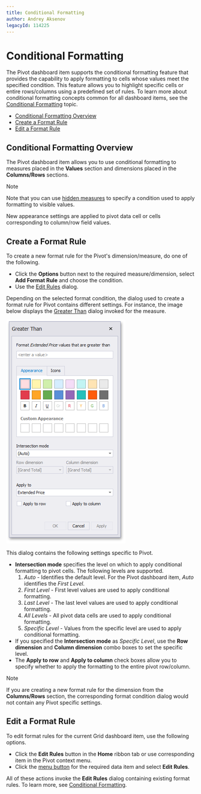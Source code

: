 ```yaml
---
title: Conditional Formatting
author: Andrey Aksenov
legacyId: 114225
---
```

# Conditional Formatting
The Pivot dashboard item supports the conditional formatting feature that provides the capability to apply formatting to cells whose values meet the specified condition. This feature allows you to highlight specific cells or entire rows/columns using a predefined set of rules. To learn more about conditional formatting concepts common for all dashboard items, see the [Conditional Formatting](../../appearance-customization/conditional-formatting.md) topic.
* [Conditional Formatting Overview](#conditional-formatting-overview)
* [Create a Format Rule](#create-a-format-rule)
* [Edit a Format Rule](#edit-a-format-rule)

## <a name="conditional-formatting-overview"/>Conditional Formatting Overview
The Pivot dashboard item allows you to use conditional formatting to measures placed in the **Values** section and dimensions placed in the **Columns/Rows** sections.

> [!NOTE]
> Note that you can use [hidden measures](../../binding-dashboard-items-to-data/hidden-data-items.md) to specify a condition used to apply formatting to visible values.

New appearance settings are applied to pivot data cell or cells corresponding to column/row field values.

## <a name="create-a-format-rule"/>Create a Format Rule
To create a new format rule for the Pivot's dimension/measure, do one of the following.
* Click the **Options** button next to the required measure/dimension, select **Add Format Rule** and choose the condition.
* Use the [Edit Rules](#edit-a-format-rule) dialog.

Depending on the selected format condition, the dialog used to create a format rule for Pivot contains different settings.
For instance, the image below displays the [Greater Than](../../appearance-customization/conditional-formatting/value.md) dialog invoked for the measure.

![GreaterThanDialog_Pivot](../../../../images/img118680.png)

This dialog contains the following settings specific to Pivot.
* **Intersection mode** specifies the level on which to apply conditional formatting to pivot cells. The following levels are supported.
	1. _Auto_ - Identifies the default level. For the Pivot dashboard item, _Auto_ identifies the _First Level_.
	2. _First Level_ -  First level values are used to apply conditional formatting.
	3. _Last Level_ -  The last level values are used to apply conditional formatting.
	4. _All Levels_ -  All pivot data cells are used to apply conditional formatting.
	5. _Specific Level_ - Values from the specific level are used to apply conditional formatting.
* If you specified the **Intersection mode** as _Specific Level_, use the **Row dimension** and **Column dimension** combo boxes to set the specific level.
* The **Apply to row** and **Apply to column** check boxes allow you to specify whether to apply the formatting to the entire pivot row/column.

> [!NOTE]
> If you are creating a new format rule for the dimension from the **Columns/Rows** section, the corresponding format condition dialog would not contain any Pivot specific settings.

## <a name="edit-a-format-rule"/>Edit a Format Rule
To edit format rules for the current Grid dashboard item, use the following options.
* Click the **Edit Rules** button in the **Home** ribbon tab or use corresponding item in the Pivot context menu.
* Click the [menu button](../../ui-elements/data-items-pane.md) for the required data item and select **Edit Rules**.

All of these actions invoke the **Edit Rules** dialog containing existing format rules. To learn more, see [Conditional Formatting](../../appearance-customization/conditional-formatting.md).